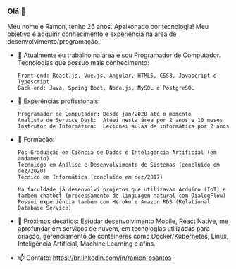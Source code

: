 ### Olá 👋

Meu nome é Ramon, tenho 26 anos.
Apaixonado por tecnologia! Meu objetivo é adquirir conhecimento e experiência na área de desenvolvimento/programação.

- 🔭 Atualmente eu trabalho na área e sou Programador de Computador. Tecnologias que possuo mais conhecimento:
  ```
  Front-end: React.js, Vue.js, Angular, HTML5, CSS3, Javascript e Typescript
  Back-end: Java, Spring Boot, Node.js, MySQL e PostgreSQL
  ```
  
- 🌱 Experências profissionais:
  ```
  Programador de Computador: Desde jan/2020 até o momento
  Analista de Service Desk:  Atuei nesta área por 2 anos e 10 meses
  Instrutor de Informática:  Lecionei aulas de informática por 2 anos
  ```
  
- 👯 Formação: 
  ```
  Pós-Graduação em Ciência de Dados e Inteligência Artificial (em andamento)
  Tecnólogo em Análise e Desenvolvimento de Sistemas (concluído em dez/2020)
  Técnico em Informática (concluído em dez/2017)
  ```
           
  ```
  Na faculdade já desenvolvi projetos que utilizavam Arduíno (IoT) e também chatbot (processamento de linguagem natural com DialogFlow)
  Possui experiência também com Heroku e Amazon RDS (Relational Database Service)
  ```
  
- 🚀 Próximos desafios: Estudar desenvolvimento Mobile, React Native, me aprofundar em serviços de nuvem, em tecnologias utilizadas para criação, gerenciamento de contêineres como Docker/Kubernetes, Linux, Inteligência Artificial, Machine Learning e afins.
  
- 📫 Contato: https://br.linkedin.com/in/ramon-ssantos
